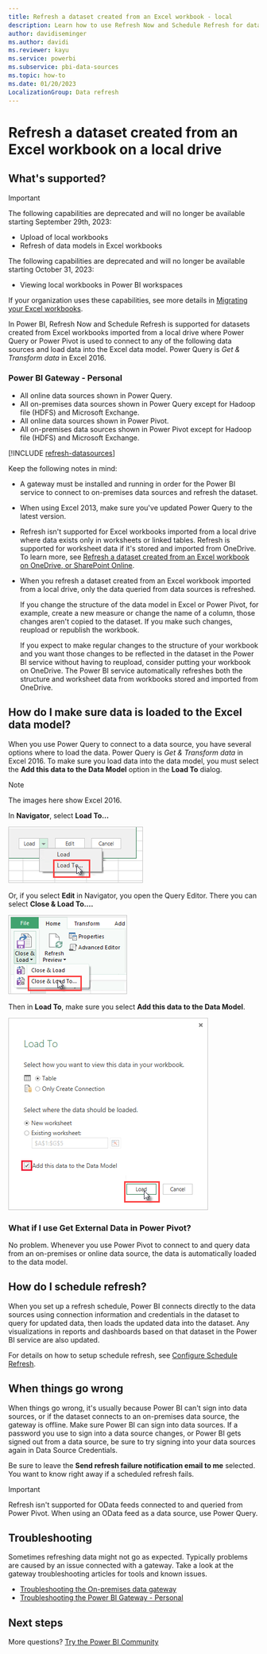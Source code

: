 ```yaml
---
title: Refresh a dataset created from an Excel workbook - local
description: Learn how to use Refresh Now and Schedule Refresh for datasets created from Excel workbooks imported from a local drive.
author: davidiseminger
ms.author: davidi
ms.reviewer: kayu
ms.service: powerbi
ms.subservice: pbi-data-sources
ms.topic: how-to
ms.date: 01/20/2023
LocalizationGroup: Data refresh
---
```

# Refresh a dataset created from an Excel workbook on a local drive

## What's supported?

> [!IMPORTANT]
> The following capabilities are deprecated and will no longer be available starting September 29th, 2023:
> - Upload of local workbooks
> - Refresh of data models in Excel workbooks
>
> The following capabilities are deprecated and will no longer be available starting October 31, 2023:
> - Viewing local workbooks in Power BI workspaces
>
> If your organization uses these capabilities, see more details in [Migrating your Excel workbooks](service-excel-workbook-files#Migrating-your-Excel-workbooks).  

In Power BI, Refresh Now and Schedule Refresh is supported for datasets created from Excel workbooks imported from a local drive where Power Query or Power Pivot is used to connect to any of the following data sources and load data into the Excel data model. Power Query is *Get & Transform data* in Excel 2016.

### Power BI Gateway - Personal

* All online data sources shown in Power Query.
* All on-premises data sources shown in Power Query except for Hadoop file (HDFS) and Microsoft Exchange.
* All online data sources shown in Power Pivot.
* All on-premises data sources shown in Power Pivot except for Hadoop file (HDFS) and Microsoft Exchange.

<!-- Refresh Data sources-->
[!INCLUDE [refresh-datasources](../includes/refresh-datasources.md)]

Keep the following notes in mind:

* A gateway must be installed and running in order for the Power BI service to connect to on-premises data sources and refresh the dataset.
* When using Excel 2013, make sure you've updated Power Query to the latest version.
* Refresh isn't supported for Excel workbooks imported from a local drive where data exists only in worksheets or linked tables. Refresh is supported for worksheet data if it's stored and imported from OneDrive. To learn more, see [Refresh a dataset created from an Excel workbook on OneDrive, or SharePoint Online](refresh-excel-file-onedrive.md).
* When you refresh a dataset created from an Excel workbook imported from a local drive, only the data queried from data sources is refreshed.

  If you change the structure of the data model in Excel or Power Pivot, for example, create a new measure or change the name of a column, those changes aren't copied to the dataset. If you make such changes, reupload or republish the workbook.

  If you expect to make regular changes to the structure of your workbook and you want those changes to be reflected in the dataset in the Power BI service without having to reupload, consider putting your workbook on OneDrive. The Power BI service automatically refreshes both the structure and worksheet data from workbooks stored and imported from OneDrive.

## How do I make sure data is loaded to the Excel data model?

When you use Power Query to connect to a data source, you have several options where to load the data. Power Query is *Get & Transform data* in Excel 2016. To make sure you load data into the data model, you must select the **Add this data to the Data Model** option in the **Load To** dialog.

> [!NOTE]
> The images here show Excel 2016.

In **Navigator**, select **Load To…**

![Screenshot of the Load To in Navigator, showing the Load To selection.](media/refresh-excel-file-local-drive/refresh_loadtodm_1.png)

Or, if you select **Edit** in Navigator, you open the Query Editor. There you can select **Close & Load To….**

![Screenshot of the Home tab in Navigator, showing the Close and Load To selection.](media/refresh-excel-file-local-drive/refresh_loadtodm_2.png)

Then in **Load To**, make sure you select **Add this data to the Data Model**.

![Screenshot of the Load To dialog, showing the Add this data to the Data Model box is checked.](media/refresh-excel-file-local-drive/refresh_loadtodm_3.png)

### What if I use Get External Data in Power Pivot?

No problem. Whenever you use Power Pivot to connect to and query data from an on-premises or online data source, the data is automatically loaded to the data model.

## How do I schedule refresh?

When you set up a refresh schedule, Power BI connects directly to the data sources using connection information and credentials in the dataset to query for updated data, then loads the updated data into the dataset. Any visualizations in reports and dashboards based on that dataset in the Power BI service are also updated.

For details on how to setup schedule refresh, see [Configure Schedule Refresh](refresh-scheduled-refresh.md).

## When things go wrong

When things go wrong, it's usually because Power BI can't sign into data sources, or if the dataset connects to an on-premises data source, the gateway is offline. Make sure Power BI can sign into data sources. If a password you use to sign into a data source changes, or Power BI gets signed out from a data source, be sure to try signing into your data sources again in Data Source Credentials.

Be sure to leave the **Send refresh failure notification email to me** selected. You want to know right away if a scheduled refresh fails.

> [!IMPORTANT]
> Refresh isn't supported for OData feeds connected to and queried from Power Pivot. When using an OData feed as a data source, use Power Query.

## Troubleshooting

Sometimes refreshing data might not go as expected. Typically problems are caused by an issue connected with a gateway. Take a look at the gateway troubleshooting articles for tools and known issues.

* [Troubleshooting the On-premises data gateway](service-gateway-onprem-tshoot.md)
* [Troubleshooting the Power BI Gateway - Personal](service-admin-troubleshooting-power-bi-personal-gateway.md)

## Next steps

More questions? [Try the Power BI Community](https://community.powerbi.com/)
